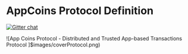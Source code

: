 # AppCoins Protocol Definition

[![Gitter chat](https://badges.gitter.im/gitterHQ/gitter.png)](https://gitter.im/appcoins/Lobby)

![App Coins Protocol - Distributed and Trusted App-based Transactions Protocol ]$images/coverProtocol.png)



